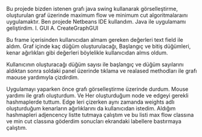 Bu projede bizden istenen grafı java swing kullanarak görselleştirme, oluşturulan graf üzerinde maximum flow ve minimum cut algoritmalaraını uygulamaktır.
Ben projede Netbeans IDE kullandım. Java ile uygulamamı geliştirdim.
I.	GUI
A.	CreateGraphGUI

Bu frame içerisinden kullanıcıdan almam gereken değerleri text field ile aldım. Graf içinde kaç düğüm oluşturulacağı, Başlangıç ve bitiş düğümleri, kenar ağırlıkları gibi değerleri böylelikle kullanıcıdan almıs oldum.

Kullanıcının oluşturacağı düğüm sayısı ile başlangıç ve düğüm sayılarını aldıktan sonra soldaki panel üzerinde tıklama ve realased methodları ile grafı maouse yardımıyla çizdirdim. 

Uygulamayı yaparken  önce grafı görselleştirme üzerinde durdum. Mouse yardımı ile grafı oluşturdum. Ve Her oluşturduğum node ve edgeyi gerekli hashmaplerde tuttum. Edge leri çizerken aynı zamanda weights adlı oluşturduğum kenarların ağırlıklarını da kullanıcıdan istedim. Aldığım hashmapleri adjencency listte tutmaya çalıştım ve bu listi max flow classına ve min cut classına göderdim sonucları ekrandaki labellere bastırmaya çalıştım.
